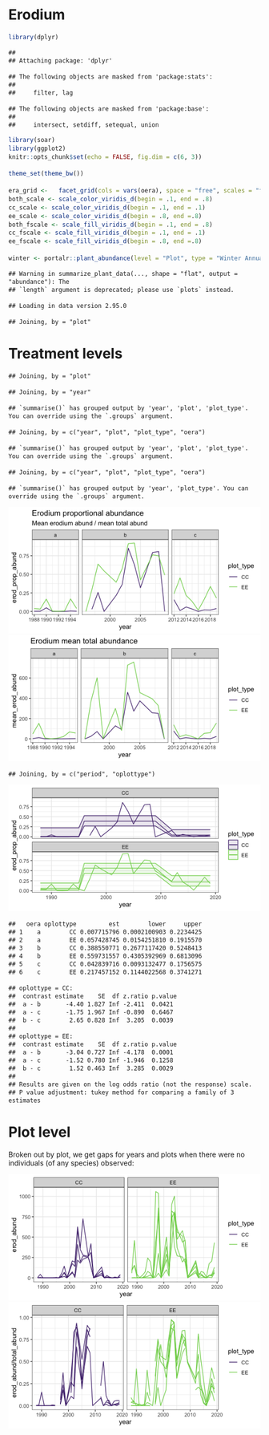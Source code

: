 Erodium
================

``` r
library(dplyr)
```

    ## 
    ## Attaching package: 'dplyr'

    ## The following objects are masked from 'package:stats':
    ## 
    ##     filter, lag

    ## The following objects are masked from 'package:base':
    ## 
    ##     intersect, setdiff, setequal, union

``` r
library(soar)
library(ggplot2)
knitr::opts_chunk$set(echo = FALSE, fig.dim = c(6, 3))

theme_set(theme_bw())

era_grid <-   facet_grid(cols = vars(oera), space = "free", scales = "free_x")
both_scale <- scale_color_viridis_d(begin = .1, end = .8)
cc_scale <- scale_color_viridis_d(begin = .1, end = .1)
ee_scale <- scale_color_viridis_d(begin = .8, end =.8)
both_fscale <- scale_fill_viridis_d(begin = .1, end = .8)
cc_fscale <- scale_fill_viridis_d(begin = .1, end = .1)
ee_fscale <- scale_fill_viridis_d(begin = .8, end =.8)

winter <- portalr::plant_abundance(level = "Plot", type = "Winter Annuals", length = "all")
```

    ## Warning in summarize_plant_data(..., shape = "flat", output = "abundance"): The
    ## `length` argument is deprecated; please use `plots` instead.

    ## Loading in data version 2.95.0

    ## Joining, by = "plot"

# Treatment levels

    ## Joining, by = "plot"

    ## Joining, by = "year"

    ## `summarise()` has grouped output by 'year', 'plot', 'plot_type'. You can override using the `.groups` argument.

    ## Joining, by = c("year", "plot", "plot_type", "oera")

    ## `summarise()` has grouped output by 'year', 'plot', 'plot_type'. You can override using the `.groups` argument.

    ## Joining, by = c("year", "plot", "plot_type", "oera")

    ## `summarise()` has grouped output by 'year', 'plot_type'. You can override using the `.groups` argument.

![](erodium_results_files/figure-gfm/unnamed-chunk-2-1.png)<!-- -->![](erodium_results_files/figure-gfm/unnamed-chunk-2-2.png)<!-- -->

    ## Joining, by = c("period", "oplottype")

![](erodium_results_files/figure-gfm/unnamed-chunk-3-1.png)<!-- -->

    ##   oera oplottype         est        lower     upper
    ## 1    a        CC 0.007715796 0.0002100903 0.2234425
    ## 2    a        EE 0.057428745 0.0154251810 0.1915570
    ## 3    b        CC 0.388550771 0.2677117420 0.5248413
    ## 4    b        EE 0.559731557 0.4305392969 0.6813096
    ## 5    c        CC 0.042839716 0.0093132477 0.1756575
    ## 6    c        EE 0.217457152 0.1144022568 0.3741271

    ## oplottype = CC:
    ##  contrast estimate    SE  df z.ratio p.value
    ##  a - b       -4.40 1.827 Inf -2.411  0.0421 
    ##  a - c       -1.75 1.967 Inf -0.890  0.6467 
    ##  b - c        2.65 0.828 Inf  3.205  0.0039 
    ## 
    ## oplottype = EE:
    ##  contrast estimate    SE  df z.ratio p.value
    ##  a - b       -3.04 0.727 Inf -4.178  0.0001 
    ##  a - c       -1.52 0.780 Inf -1.946  0.1258 
    ##  b - c        1.52 0.463 Inf  3.285  0.0029 
    ## 
    ## Results are given on the log odds ratio (not the response) scale. 
    ## P value adjustment: tukey method for comparing a family of 3 estimates

# Plot level

Broken out by plot, we get gaps for years and plots when there were no
individuals (of any species) observed:

![](erodium_results_files/figure-gfm/unnamed-chunk-4-1.png)<!-- -->![](erodium_results_files/figure-gfm/unnamed-chunk-4-2.png)<!-- -->
